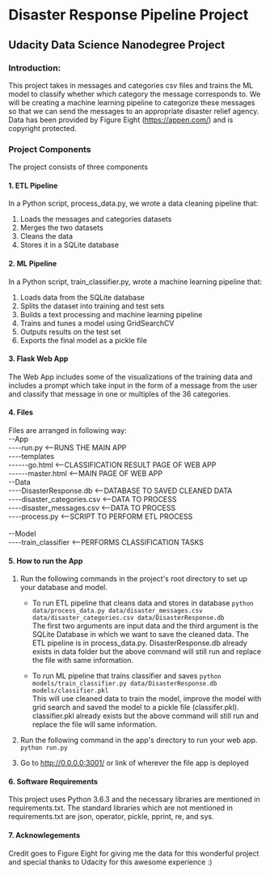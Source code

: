 # Disaster Response Pipeline Project
## Udacity Data Science Nanodegree Project

### Introduction:
This project takes in messages and categories csv files and trains the ML model to classify whether which category the message corresponds to. We will be creating a machine learning pipeline to categorize these messages so that we can send the messages to an appropriate disaster relief agency. 
Data has been provided by Figure Eight (https://appen.com/) and is copyright protected.

### Project Components
The project consists of three components

#### 1. ETL Pipeline
In a Python script, process_data.py, we wrote a data cleaning pipeline that:

1) Loads the messages and categories datasets
2) Merges the two datasets
3) Cleans the data
4) Stores it in a SQLite database

#### 2. ML Pipeline
In a Python script, train_classifier.py, wrote a machine learning pipeline that:

1) Loads data from the SQLite database
2) Splits the dataset into training and test sets
3) Builds a text processing and machine learning pipeline
4) Trains and tunes a model using GridSearchCV
5) Outputs results on the test set
6) Exports the final model as a pickle file

#### 3. Flask Web App
The Web App includes some of the visualizations of the training data and includes a prompt which take input in the form of a message from the user and classify that message in one or multiples of the 36 categories.

#### 4. Files

Files are arranged in following way:<br/>
--App<br/>
----run.py <--RUNS THE MAIN APP<br/>
----templates <br/>
------go.html <--CLASSIFICATION RESULT PAGE OF WEB APP<br/>
------master.html <--MAIN PAGE OF WEB APP<br/>
--Data<br/>
----DisasterResponse.db <--DATABASE TO SAVED CLEANED DATA<br/>
----disaster_categories.csv <--DATA TO PROCESS<br/>
----disaster_messages.csv <--DATA TO PROCESS<br/>
----process.py <--SCRIPT TO PERFORM ETL PROCESS<br/><br/>
--Model<br/>
----train_classifier <--PERFORMS CLASSIFICATION TASKS<br/>

#### 5. How to run the App

1. Run the following commands in the project's root directory to set up your database and model.

    - To run ETL pipeline that cleans data and stores in database
        `python data/process_data.py data/disaster_messages.csv data/disaster_categories.csv data/DisasterResponse.db`<br/>
        The first two arguments are input data and the third argument is the SQLite Database in which we want to save the cleaned data. The ETL pipeline is in      process_data.py.
        DisasterResponse.db already exists in data folder but the above command will still run and replace the file with same information.<br/>

    - To run ML pipeline that trains classifier and saves
        `python models/train_classifier.py data/DisasterResponse.db models/classifier.pkl`<br/>
        This will use cleaned data to train the model, improve the model with grid search and saved the model to a pickle file (classifer.pkl).
        classifier.pkl already exists but the above command will still run and replace the file will same information.

2. Run the following command in the app's directory to run your web app.
    `python run.py`

3. Go to http://0.0.0.0:3001/ or link of wherever the file app is deployed

#### 6. Software Requirements
This project uses Python 3.6.3 and the necessary libraries are mentioned in requirements.txt. The standard libraries which are not mentioned in requirements.txt are json, operator, pickle, pprint, re, and sys.

#### 7. Acknowlegements
Credit goes to Figure Eight for giving me the data for this wonderful project and special thanks to Udacity for this awesome experience :)


